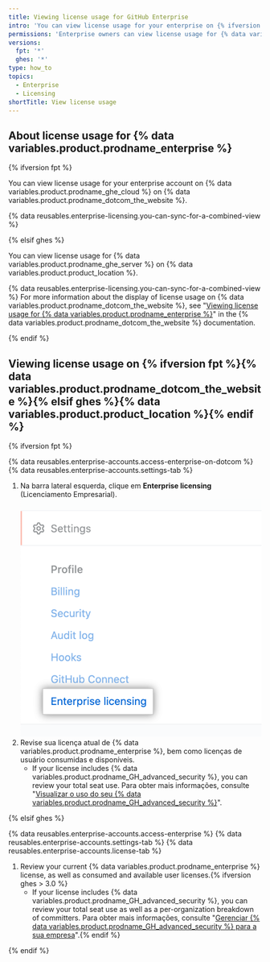 ```yaml
---
title: Viewing license usage for GitHub Enterprise
intro: 'You can view license usage for your enterprise on {% ifversion fpt %}{% data variables.product.prodname_dotcom_the_website %}{% elsif ghes %}{% data variables.product.product_location %}{% endif %}.'
permissions: 'Enterprise owners can view license usage for {% data variables.product.prodname_enterprise %}.'
versions:
  fpt: '*'
  ghes: '*'
type: how_to
topics:
  - Enterprise
  - Licensing
shortTitle: View license usage
---
```


## About license usage for {% data variables.product.prodname_enterprise %}

{% ifversion fpt %}

You can view license usage for your enterprise account on {% data variables.product.prodname_ghe_cloud %} on {% data variables.product.prodname_dotcom_the_website %}.

{% data reusables.enterprise-licensing.you-can-sync-for-a-combined-view %}

{% elsif ghes %}

You can view license usage for {% data variables.product.prodname_ghe_server %} on {% data variables.product.product_location %}.

{% data reusables.enterprise-licensing.you-can-sync-for-a-combined-view %} For more information about the display of license usage on {% data variables.product.prodname_dotcom_the_website %}, see "<a href="/billing/managing-your-license-for-github-enterprise/viewing-license-usage-for-github-enterprise" class="dotcom-only">Viewing license usage for {% data variables.product.prodname_enterprise %}</a>" in the {% data variables.product.prodname_dotcom_the_website %} documentation.

{% endif %}

## Viewing license usage on {% ifversion fpt %}{% data variables.product.prodname_dotcom_the_website %}{% elsif ghes %}{% data variables.product.product_location %}{% endif %}

{% ifversion fpt %}

{% data reusables.enterprise-accounts.access-enterprise-on-dotcom %}
{% data reusables.enterprise-accounts.settings-tab %}
1. Na barra lateral esquerda, clique em **Enterprise licensing** (Licenciamento Empresarial). ![Aba "Licenciamento empresarial" na barra lateral de configurações da conta corporativa](/assets/images/help/enterprises/enterprise-licensing-tab.png)
1. Revise sua licença atual de {% data variables.product.prodname_enterprise %}, bem como licenças de usuário consumidas e disponíveis.
    - If your license includes {% data variables.product.prodname_GH_advanced_security %}, you can review your total seat use. Para obter mais informações, consulte "[Visualizar o uso do seu {% data variables.product.prodname_GH_advanced_security %}](/billing/managing-billing-for-github-advanced-security/viewing-your-github-advanced-security-usage)".

{% elsif ghes %}

{% data reusables.enterprise-accounts.access-enterprise %}
{% data reusables.enterprise-accounts.settings-tab %}
{% data reusables.enterprise-accounts.license-tab %}
1. Review your current {% data variables.product.prodname_enterprise %} license, as well as consumed and available user licenses.{% ifversion ghes > 3.0 %}
    - If your license includes {% data variables.product.prodname_GH_advanced_security %}, you can review your total seat use as well as a per-organization breakdown of committers. Para obter mais informações, consulte "[Gerenciar {% data variables.product.prodname_GH_advanced_security %} para a sua empresa](/admin/advanced-security)".{% endif %}

{% endif %}
